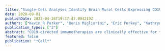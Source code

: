 ```yaml
---
title: "Single-Cell Analyses Identify Brain Mural Cells Expressing CD19 as Potential Off-Tumor Targets for CAR-T Immunotherapies"
date: 2020-09-01
publishDate: 2023-04-26T19:37:47.094219Z
authors: ["Kevin R Parker", "Denis Migliorini", "Eric Perkey", "Kathryn E Yost", "Aparna Bhaduri", "Puneet Bagga", "Mohammad Haris", "Neil E Wilson", "Fang Liu", "Khatuna Gabunia", "John Scholler", "Thomas J Montine", "Vijay G Bhoj", "Ravinder Reddy", "Suyash Mohan", "Ivan Maillard", "Arnold R Kriegstein", "Carl H June", "Howard Y Chang", "Jr, Avery D Posey", "Ansuman T Satpathy"]
publication_types: ["2"]
abstract: "CD19-directed immunotherapies are clinically effective for treating B cell malignancies but also cause a high incidence of neurotoxicity. A subset of patients treated with chimeric antigen receptor (CAR) T cells or bispecific T cell engager (BiTE) antibodies display severe neurotoxicity, including fatal cerebral edema associated with T cell infiltration into the brain. Here, we report that mural cells, which surround the endothelium and are critical for blood-brain-barrier integrity, express CD19. We identify CD19 expression in brain mural cells using single-cell RNA sequencing data and confirm perivascular staining at the protein level. CD19 expression in the brain begins early in development alongside the emergence of mural cell lineages and persists throughout adulthood across brain regions. Mouse mural cells demonstrate lower levels of Cd19 expression, suggesting limitations in preclinical animal models of neurotoxicity. These data suggest an on-target mechanism for neurotoxicity in CD19-directed therapies and highlight the utility of human single-cell atlases for designing immunotherapies."
featured: false
publication: "*Cell*"
---
```


